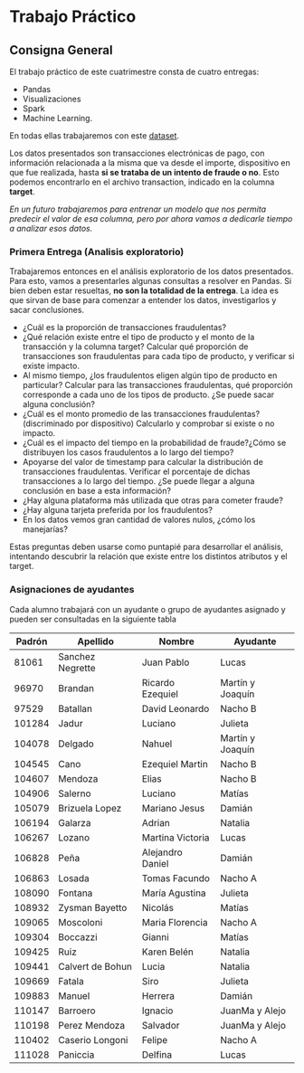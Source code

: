# Trabajo Práctico 
## Consigna General

El trabajo práctico de este cuatrimestre consta de cuatro entregas: 
* Pandas
* Visualizaciones
* Spark
* Machine Learning.

En todas ellas trabajaremos con este [dataset](https://drive.google.com/drive/folders/1XID89pM_mwJyFpxkdQow6rSJcyCseGix?usp=sharing).

Los datos presentados son transacciones electrónicas de pago, 
con información relacionada a la misma que va desde el importe, 
dispositivo en que fue realizada, 
hasta **si se trataba de un intento de fraude o no**. 
Esto podemos encontrarlo en el archivo transaction, indicado en la columna **target**.

_En un futuro trabajaremos para entrenar un modelo que nos permita predecir el valor de esa columna, pero por ahora vamos a dedicarle tiempo a analizar esos datos._

### Primera Entrega (Analisis exploratorio)

Trabajaremos entonces en el análisis exploratorio de los datos presentados. Para esto, vamos a presentarles algunas consultas a resolver en Pandas. 
Si bien deben estar resueltas, **no son la totalidad de la entrega**. La idea es que sirvan de base para comenzar a entender los datos, investigarlos y sacar conclusiones.

* ¿Cuál es la proporción de transacciones fraudulentas?
* ¿Qué relación existe entre el tipo de producto y el monto de la transacción y la columna target? Calcular qué proporción de transacciones son fraudulentas para cada tipo de producto, y verificar si existe impacto.
* Al mismo tiempo, ¿los fraudulentos eligen algún tipo de producto en particular? Calcular para las transacciones fraudulentas, qué proporción corresponde a cada uno de los tipos de producto. ¿Se puede sacar alguna conclusión?
* ¿Cuál es el monto promedio de las transacciones fraudulentas? (discriminado por dispositivo) Calcularlo y comprobar si existe o no impacto.
* ¿Cuál es el impacto del tiempo en la probabilidad de fraude?¿Cómo se distribuyen los casos fraudulentos a lo largo del tiempo?
* Apoyarse del valor de timestamp para calcular la distribución de transacciones fraudulentas. Verificar el porcentaje de dichas transacciones a lo largo del tiempo. ¿Se puede llegar a alguna conclusión en base a esta información?
* ¿Hay alguna plataforma más utilizada que otras para cometer fraude?
* ¿Hay alguna tarjeta preferida por los fraudulentos?
* En los datos vemos gran cantidad de valores nulos, ¿cómo los manejarías?

Estas preguntas deben usarse como puntapié para desarrollar el análisis, intentando descubrir la relación que existe entre los distintos atributos y el target. 

### Asignaciones de ayudantes
 
Cada alumno trabajará con un ayudante o grupo de ayudantes asignado y pueden ser consultadas en la siguiente tabla

| Padrón | Apellido         | Nombre           | Ayudante         |
| ------ | ---------------- | ---------------- | ---------------- |
| 81061  | Sanchez Negrette | Juan Pablo       | Lucas            |
| 96970  | Brandan          | Ricardo Ezequiel | Martín y Joaquín |
| 97529  | Batallan         | David Leonardo   | Nacho B          |
| 101284 | Jadur            | Luciano          | Julieta          |
| 104078 | Delgado          | Nahuel           | Martín y Joaquín |
| 104545 | Cano             | Ezequiel Martin  | Nacho B          |
| 104607 | Mendoza          | Elias            | Nacho B          |
| 104906 | Salerno          | Luciano          | Matías           |
| 105079 | Brizuela Lopez   | Mariano Jesus    | Damián           |
| 106194 | Galarza          | Adrian           | Natalia          |
| 106267 | Lozano           | Martina Victoria | Lucas            |
| 106828 | Peña             | Alejandro Daniel | Damián           |
| 106863 | Losada           | Tomas Facundo    | Nacho A          |
| 108090 | Fontana          | María Agustina   | Julieta          |
| 108932 | Zysman Bayetto   | Nicolás          | Matías           |
| 109065 | Moscoloni        | Maria Florencia  | Nacho A          |
| 109304 | Boccazzi         | Gianni           | Matías           |
| 109425 | Ruiz             | Karen Belén      | Natalia          |
| 109441 | Calvert de Bohun | Lucia            | Natalia          |
| 109669 | Fatala           | Siro             | Julieta          |
| 109883 | Manuel           | Herrera          | Damián           |
| 110147 | Barroero         | Ignacio          | JuanMa y Alejo   |
| 110198 | Perez Mendoza    | Salvador         | JuanMa y Alejo   |
| 110402 | Caserio Longoni  | Felipe           | Nacho A          |
| 111028 | Paniccia         | Delfina          | Lucas            |
